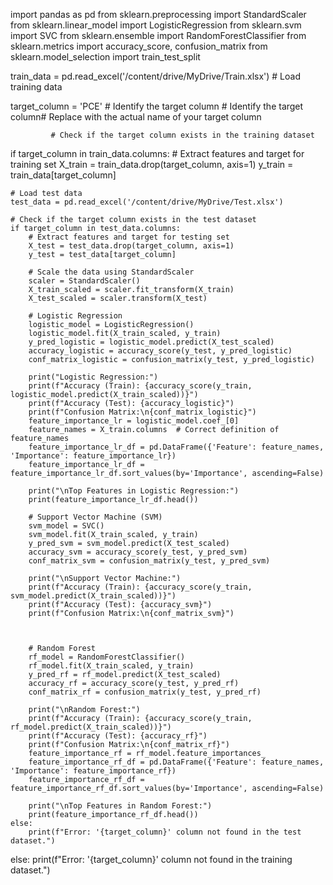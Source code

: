 
import pandas as pd
from sklearn.preprocessing import StandardScaler
from sklearn.linear_model import LogisticRegression
from sklearn.svm import SVC
from sklearn.ensemble import RandomForestClassifier
from sklearn.metrics import accuracy_score, confusion_matrix
from sklearn.model_selection import train_test_split

train_data = pd.read_excel('/content/drive/MyDrive/Train.xlsx')  # Load training data

target_column = 'PCE'   # Identify the target column
                       # Identify the target column# Replace with the actual name of your target column

             # Check if the target column exists in the training dataset
if target_column in train_data.columns:
     # Extract features and target for training set
    X_train = train_data.drop(target_column, axis=1)
    y_train = train_data[target_column]

    # Load test data
    test_data = pd.read_excel('/content/drive/MyDrive/Test.xlsx')

    # Check if the target column exists in the test dataset
    if target_column in test_data.columns:
        # Extract features and target for testing set
        X_test = test_data.drop(target_column, axis=1)
        y_test = test_data[target_column]

        # Scale the data using StandardScaler
        scaler = StandardScaler()
        X_train_scaled = scaler.fit_transform(X_train)
        X_test_scaled = scaler.transform(X_test)

        # Logistic Regression
        logistic_model = LogisticRegression()
        logistic_model.fit(X_train_scaled, y_train)
        y_pred_logistic = logistic_model.predict(X_test_scaled)
        accuracy_logistic = accuracy_score(y_test, y_pred_logistic)
        conf_matrix_logistic = confusion_matrix(y_test, y_pred_logistic)

        print("Logistic Regression:")
        print(f"Accuracy (Train): {accuracy_score(y_train, logistic_model.predict(X_train_scaled))}")
        print(f"Accuracy (Test): {accuracy_logistic}")
        print(f"Confusion Matrix:\n{conf_matrix_logistic}")
        feature_importance_lr = logistic_model.coef_[0]
        feature_names = X_train.columns  # Correct definition of feature_names
        feature_importance_lr_df = pd.DataFrame({'Feature': feature_names, 'Importance': feature_importance_lr})
        feature_importance_lr_df = feature_importance_lr_df.sort_values(by='Importance', ascending=False)

        print("\nTop Features in Logistic Regression:")
        print(feature_importance_lr_df.head())

        # Support Vector Machine (SVM)
        svm_model = SVC()
        svm_model.fit(X_train_scaled, y_train)
        y_pred_svm = svm_model.predict(X_test_scaled)
        accuracy_svm = accuracy_score(y_test, y_pred_svm)
        conf_matrix_svm = confusion_matrix(y_test, y_pred_svm)

        print("\nSupport Vector Machine:")
        print(f"Accuracy (Train): {accuracy_score(y_train, svm_model.predict(X_train_scaled))}")
        print(f"Accuracy (Test): {accuracy_svm}")
        print(f"Confusion Matrix:\n{conf_matrix_svm}")



        # Random Forest
        rf_model = RandomForestClassifier()
        rf_model.fit(X_train_scaled, y_train)
        y_pred_rf = rf_model.predict(X_test_scaled)
        accuracy_rf = accuracy_score(y_test, y_pred_rf)
        conf_matrix_rf = confusion_matrix(y_test, y_pred_rf)

        print("\nRandom Forest:")
        print(f"Accuracy (Train): {accuracy_score(y_train, rf_model.predict(X_train_scaled))}")
        print(f"Accuracy (Test): {accuracy_rf}")
        print(f"Confusion Matrix:\n{conf_matrix_rf}")
        feature_importance_rf = rf_model.feature_importances_
        feature_importance_rf_df = pd.DataFrame({'Feature': feature_names, 'Importance': feature_importance_rf})
        feature_importance_rf_df = feature_importance_rf_df.sort_values(by='Importance', ascending=False)

        print("\nTop Features in Random Forest:")
        print(feature_importance_rf_df.head())
    else:
        print(f"Error: '{target_column}' column not found in the test dataset.")
else:
    print(f"Error: '{target_column}' column not found in the training dataset.")
